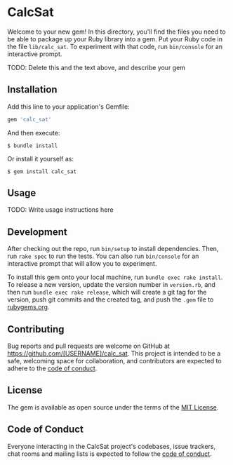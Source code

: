 # CalcSat

Welcome to your new gem! In this directory, you'll find the files you need to be able to package up your Ruby library into a gem. Put your Ruby code in the file `lib/calc_sat`. To experiment with that code, run `bin/console` for an interactive prompt.

TODO: Delete this and the text above, and describe your gem

## Installation

Add this line to your application's Gemfile:

```ruby
gem 'calc_sat'
```

And then execute:

    $ bundle install

Or install it yourself as:

    $ gem install calc_sat

## Usage

TODO: Write usage instructions here

## Development

After checking out the repo, run `bin/setup` to install dependencies. Then, run `rake spec` to run the tests. You can also run `bin/console` for an interactive prompt that will allow you to experiment.

To install this gem onto your local machine, run `bundle exec rake install`. To release a new version, update the version number in `version.rb`, and then run `bundle exec rake release`, which will create a git tag for the version, push git commits and the created tag, and push the `.gem` file to [rubygems.org](https://rubygems.org).

## Contributing

Bug reports and pull requests are welcome on GitHub at https://github.com/[USERNAME]/calc_sat. This project is intended to be a safe, welcoming space for collaboration, and contributors are expected to adhere to the [code of conduct](https://github.com/[USERNAME]/calc_sat/blob/master/CODE_OF_CONDUCT.md).

## License

The gem is available as open source under the terms of the [MIT License](https://opensource.org/licenses/MIT).

## Code of Conduct

Everyone interacting in the CalcSat project's codebases, issue trackers, chat rooms and mailing lists is expected to follow the [code of conduct](https://github.com/[USERNAME]/calc_sat/blob/master/CODE_OF_CONDUCT.md).
